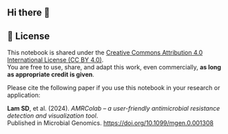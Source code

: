 ## Hi there 👋


## 📘 License

This notebook is shared under the [Creative Commons Attribution 4.0 International License (CC BY 4.0)](https://creativecommons.org/licenses/by/4.0/).  
You are free to use, share, and adapt this work, even commercially, **as long as appropriate credit is given**.

Please cite the following paper if you use this notebook in your research or application:

**Lam SD**, et al. (2024). *AMRColab – a user-friendly antimicrobial resistance detection and visualization tool*.  
Published in Microbial Genomics. https://doi.org/10.1099/mgen.0.001308


<!--
**amrcolab/AMRColab** is a ✨ _special_ ✨ repository because its `README.md` (this file) appears on your GitHub profile.

Here are some ideas to get you started:

- 🔭 I’m currently working on ...
- 🌱 I’m currently learning ...
- 👯 I’m looking to collaborate on ...
- 🤔 I’m looking for help with ...
- 💬 Ask me about ...
- 📫 How to reach me: ...
- 😄 Pronouns: ...
- ⚡ Fun fact: ...
-->
